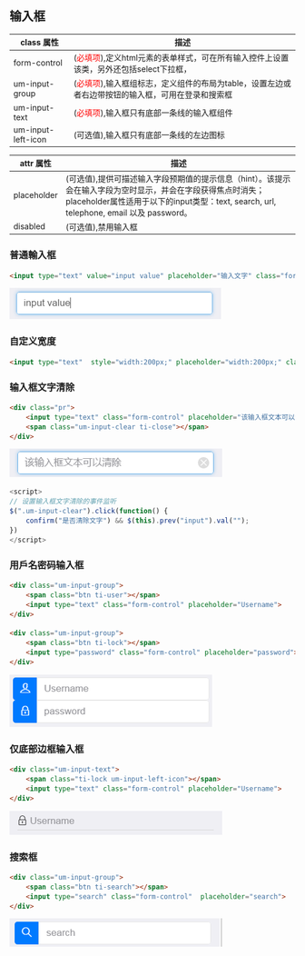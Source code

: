 ## 输入框
|class 属性|描述|
| ------------ | ------------ |
|form-control|(<font color=red  >必填项</font>),定义html元素的表单样式，可在所有输入控件上设置该类，另外还包括select下拉框，|
|um-input-group|(<font color=red  >必填项</font>),输入框组标志，定义组件的布局为table，设置左边或者右边带按钮的输入框，可用在登录和搜索框|
|um-input-text|(<font color=red  >必填项</font>),输入框只有底部一条线的输入框组件|
|um-input-left-icon|(可选值),输入框只有底部一条线的左边图标|

|attr 属性|描述|
| ------------ | ------------ |
|placeholder|(可选值),提供可描述输入字段预期值的提示信息（hint）。该提示会在输入字段为空时显示，并会在字段获得焦点时消失；placeholder属性适用于以下的input类型：text, search, url, telephone, email 以及 password。|
|disabled|(可选值),禁用输入框|

### 普通輸入框
```html
<input type="text" value="input value" placeholder="输入文字" class="form-control">
```
![](/portal/upload/doc/20161028/20161028191429976.png)

### 自定义宽度
```html
<input type="text"  style="width:200px;" placeholder="width:200px;" class="form-control">
```
### 输入框文字清除
```html
<div class="pr">
    <input type="text" class="form-control" placeholder="该输入框文本可以清除">
    <span class="um-input-clear ti-close"></span>
</div>
```
![](/portal/upload/doc/20161028/20161028191644382.png)
```javascript
<script>
// 设置输入框文字清除的事件监听
$(".um-input-clear").click(function() {
    confirm("是否清除文字") && $(this).prev("input").val("");
})
</script>
```
### 用戶名密码输入框
```html
<div class="um-input-group">
    <span class="btn ti-user"></span>
    <input type="text" class="form-control" placeholder="Username">
</div>

<div class="um-input-group">
    <span class="btn ti-lock"></span>
    <input type="password" class="form-control" placeholder="password">
</div>
```
![](/portal/upload/doc/20161028/20161028191826773.png)

### 仅底部边框输入框
```html
<div class="um-input-text">
    <span class="ti-lock um-input-left-icon"></span>
    <input type="text" class="form-control" placeholder="Username">
</div>
```
![](/portal/upload/doc/20161028/20161028191948726.png)

### 搜索框
```html
<div class="um-input-group">
    <span class="btn ti-search"></span>
    <input type="search" class="form-control"  placeholder="search">
</div>
```
![](/portal/upload/doc/20161028/20161028192056538.png)
